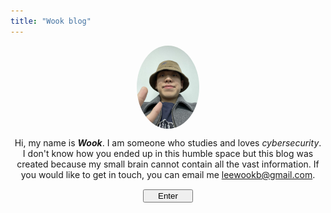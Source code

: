 ```yaml
---
title: "Wook blog"
---
```


<img 
    style="display: block; 
           margin-left: auto;
           margin-right: auto;
           width: 100px;
           height: auto;
           border-radius: 50%;"
    src="./me.jpeg" alt="me">

<p style="text-align: center; width: 98%; margin: 0 auto;">
    Hi, my name is <i><strong>Wook</strong></i>.
    I am someone who studies and loves <i>cybersecurity</i>. I don't know how you ended up in this humble space but this blog was created because my small brain cannot contain all the vast information. If you would like to get in touch, you can email me
    <a style="text-decoration: underline">leewookb@gmail.com</a>.
</p>

<a href="/blog/" style="text-decoration: none;">
    <button 
        style="display: block; 
            margin: 3% auto;
            width: 80px;">
    Enter
    </button>
</a>
